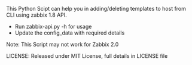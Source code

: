 This Python Scipt can help you in adding/deleting templates to host from CLI using zabbix 1.8 API.

- Run zabbix-api.py -h for usage
- Update the config_data with required details

Note: This Script may not work for Zabbix 2.0 

LICENSE:
Released under MIT License, full details in LICENSE file
